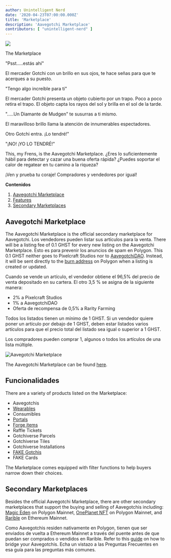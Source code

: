 ```yaml
---
author: Unintelligent Nerd
date: '2020-04-23T07:00:00.000Z'
title: 'Marketplace'
description: 'Aavegotchi Marketplace'
contributors: [ "unintelligent-nerd" ]
---
```


<div class="headerImageContainer">
<img class="headerImage" src="/marketplace/marketplace.gif">
<p class="headerImageText">The Marketplace</p>
</div>

"Psst.....estás ahí"

El mercader Gotchi con un brillo en sus ojos, te hace señas para que te acerques a su puesto.

"Tengo algo increíble para ti"

El mercader Gotchi presenta un objeto cubierto por un trapo. Poco a poco retira el trapo. El objeto capta los rayos del sol y brilla en el sol de la tarde.

".....Un Diamante de Mudgen" te susurras a ti mismo.

El maravilloso brillo llama la atención de innumerables espectadores.

Otro Gotchi entra. ¡Lo tendré!"

"¡NO! ¡YO LO TENDRÉ!"

This, my Frens, is the Aavegotchi Marketplace. ¿Eres lo suficientemente hábil para detectar y cazar una buena oferta rápida? ¿Puedes soportar el calor de regatear en tu camino a la riqueza?

¡Ven y prueba tu coraje! Compradores y vendedores por igual!

<div class="contentsBox">

**Contenidos**

<ol>
<li><a href=#aavegotchi-marketplace>Aavegotchi Marketplace</a></li>
<li><a href=#features>Features</a></li>
<li><a href=#secondary-marketplaces>Secondary Marketplaces</a></li>
</ol>

</div>

## Aavegotchi Marketplace

The Aavegotchi Marketplace is the official secondary marketplace for Aavegotchi. Los vendedores pueden listar sus artículos para la venta. There will be a listing fee of 0.1 GHST for every new listing on the Aavegotchi Marketplace. Esto es para prevenir los anuncios de spam en Polygon. This 0.1 GHST neither goes to Pixelcraft Studios nor to [AavegotchiDAO](/dao). Instead, it will be sent directly to the [burn address](https://explorer-mainnet.maticvigil.com/address/0xFFfFfFffFFfffFFfFFfFFFFFffFFFffffFfFFFfF/tokens) on Polygon when a listing is created or updated.

Cuando se vende un artículo, el vendedor obtiene el 96,5% del precio de venta depositado en su cartera. El otro 3,5 % se asigna de la siguiente manera:

- 2% a Pixelcraft Studios
- 1% a AavegotchiDAO
- Oferta de recompensa de 0,5% a Rarity Farming

Todos los listados tienen un mínimo de 1 GHST. Si un vendedor quiere poner un artículo por debajo de 1 GHST, deben estar listados varios artículos para que el precio total del listado sea igual o superior a 1 GHST.

Los compradores pueden comprar 1, algunos o todos los artículos de una lista múltiple.

<img class = "bodyImage" src = "/marketplace/aavegotchi-marketplace.png" alt = "Aavegotchi Marketplace">

The Aavegotchi Marketplace can be found [here](https://dapp.aavegotchi.com/baazaar/aavegotchis).

## Funcionalidades

There are a variety of products listed on the Marketplace:

- Aavegotchis
- [Wearables](/wearables)
- Consumibles
- [Portals](/portals)
- [Forge items](/forge)
- Raffle Tickets
- Gotchiverse Parcels
- Gotchiverse Tiles
- Gotchiverse Installations
- [FAKE Gotchis](https://www.fakegotchis.com/)
- FAKE Cards

The Marketplace comes equipped with filter functions to help buyers narrow down their choices.

## Secondary Marketplaces

Besides the official Aavegotchi Marketplace, there are other secondary marketplaces that support the buying and selling of Aavegotchis including: [Magic Eden](https://magiceden.io/) on Polygon Mainnet, [OnePlanet NFT](https://www.oneplanetnft.io/) on Polygon Mainnet, and [Rarible](https://rarible.com/) on Ethereum Mainnet.

Como Aavegotchis residen nativamente en Polygon, tienen que ser enviados de vuelta a Ethereum Mainnet a través del puente antes de que puedan ser comprados o vendidos en Rarible. Refer to this [guide](https://aavegotchi.medium.com/aavegotchis-are-bridging-to-ethereum-with-3x-rewards-for-trading-344432eded9f) on how to bridge your Aavegotchis. Echa un vistazo a las Preguntas Frecuentes en esa guía para las preguntas más comunes.

